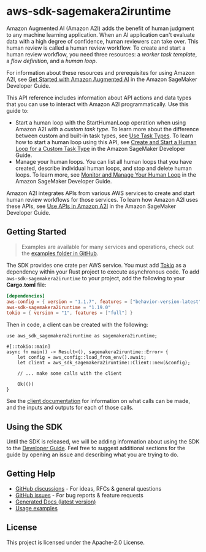 # aws-sdk-sagemakera2iruntime

Amazon Augmented AI (Amazon A2I) adds the benefit of human judgment to any machine learning application. When an AI application can't evaluate data with a high degree of confidence, human reviewers can take over. This human review is called a human review workflow. To create and start a human review workflow, you need three resources: a _worker task template_, a _flow definition_, and a _human loop_.

For information about these resources and prerequisites for using Amazon A2I, see [Get Started with Amazon Augmented AI](https://docs.aws.amazon.com/sagemaker/latest/dg/a2i-getting-started.html) in the Amazon SageMaker Developer Guide.

This API reference includes information about API actions and data types that you can use to interact with Amazon A2I programmatically. Use this guide to:
  - Start a human loop with the StartHumanLoop operation when using Amazon A2I with a _custom task type_. To learn more about the difference between custom and built-in task types, see [Use Task Types](https://docs.aws.amazon.com/sagemaker/latest/dg/a2i-task-types-general.html). To learn how to start a human loop using this API, see [Create and Start a Human Loop for a Custom Task Type](https://docs.aws.amazon.com/sagemaker/latest/dg/a2i-start-human-loop.html#a2i-instructions-starthumanloop) in the Amazon SageMaker Developer Guide.
  - Manage your human loops. You can list all human loops that you have created, describe individual human loops, and stop and delete human loops. To learn more, see [Monitor and Manage Your Human Loop](https://docs.aws.amazon.com/sagemaker/latest/dg/a2i-monitor-humanloop-results.html) in the Amazon SageMaker Developer Guide.

Amazon A2I integrates APIs from various AWS services to create and start human review workflows for those services. To learn how Amazon A2I uses these APIs, see [Use APIs in Amazon A2I](https://docs.aws.amazon.com/sagemaker/latest/dg/a2i-api-references.html) in the Amazon SageMaker Developer Guide.

## Getting Started

> Examples are available for many services and operations, check out the
> [examples folder in GitHub](https://github.com/awslabs/aws-sdk-rust/tree/main/examples).

The SDK provides one crate per AWS service. You must add [Tokio](https://crates.io/crates/tokio)
as a dependency within your Rust project to execute asynchronous code. To add `aws-sdk-sagemakera2iruntime` to
your project, add the following to your **Cargo.toml** file:

```toml
[dependencies]
aws-config = { version = "1.1.7", features = ["behavior-version-latest"] }
aws-sdk-sagemakera2iruntime = "1.19.0"
tokio = { version = "1", features = ["full"] }
```

Then in code, a client can be created with the following:

```rust,no_run
use aws_sdk_sagemakera2iruntime as sagemakera2iruntime;

#[::tokio::main]
async fn main() -> Result<(), sagemakera2iruntime::Error> {
    let config = aws_config::load_from_env().await;
    let client = aws_sdk_sagemakera2iruntime::Client::new(&config);

    // ... make some calls with the client

    Ok(())
}
```

See the [client documentation](https://docs.rs/aws-sdk-sagemakera2iruntime/latest/aws_sdk_sagemakera2iruntime/client/struct.Client.html)
for information on what calls can be made, and the inputs and outputs for each of those calls.

## Using the SDK

Until the SDK is released, we will be adding information about using the SDK to the
[Developer Guide](https://docs.aws.amazon.com/sdk-for-rust/latest/dg/welcome.html). Feel free to suggest
additional sections for the guide by opening an issue and describing what you are trying to do.

## Getting Help

* [GitHub discussions](https://github.com/awslabs/aws-sdk-rust/discussions) - For ideas, RFCs & general questions
* [GitHub issues](https://github.com/awslabs/aws-sdk-rust/issues/new/choose) - For bug reports & feature requests
* [Generated Docs (latest version)](https://awslabs.github.io/aws-sdk-rust/)
* [Usage examples](https://github.com/awslabs/aws-sdk-rust/tree/main/examples)

## License

This project is licensed under the Apache-2.0 License.

